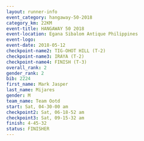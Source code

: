 ```yaml
---
layout: runner-info 
event_category: hangaway-50-2018 
category_km: 22KM 
event-title: HANGAWAY 50 2018 
event-location: Egana Sibalom Antique Philippines 
event-logo: 
event-date: 2018-05-12 
checkpoint-name2: TIG-OHOT HILL (T-2) 
checkpoint-name3: IRAYA (T-2) 
checkpoint-name4: FINISH (T-3) 
overall_rank: 2
gender_rank: 2
bib: 2224
first_name: Mark Jasper
last_name: Mijares
gender: M
team_name: Team Ootd
start: Sat, 04-30-00 am
checkpoint2: Sat, 06-18-52 am
checkpoint3: Sat, 09-15-32 am
finish: 4-45-32
status: FINISHER
---
```


